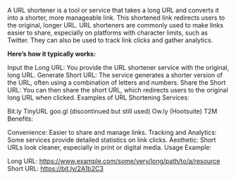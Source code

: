 
A URL shortener is a tool or service that takes a long URL and converts it into a shorter, more manageable link. This shortened link redirects users to the original, longer URL. URL shorteners are commonly used to make links easier to share, especially on platforms with character limits, such as Twitter. They can also be used to track link clicks and gather analytics.

<b>Here’s how it typically works:</b>

Input the Long URL: You provide the URL shortener service with the original, long URL.
Generate Short URL: The service generates a shorter version of the URL, often using a combination of letters and numbers.
Share the Short URL: You can then share the short URL, which redirects users to the original long URL when clicked.
Examples of URL Shortening Services:

Bit.ly
TinyURL
goo.gl (discontinued but still used)
Ow.ly (Hootsuite)
T2M
Benefits:

Convenience: Easier to share and manage links.
Tracking and Analytics: Some services provide detailed statistics on link clicks.
Aesthetic: Short URLs look cleaner, especially in print or digital media.
Usage Example:

Long URL: https://www.example.com/some/very/long/path/to/a/resource
Short URL: https://bit.ly/2A1b2C3
